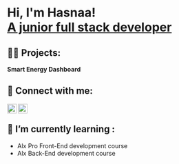 <h1>Hi, I'm Hasnaa! <br/><a href="https://github.com/hasnaayerrou">A junior full stack developer</a></h1>

<h2>👨‍💻 Projects:</h2>

<b>Smart Energy Dashboard</b>

<h2> 🤳 Connect with me:</h2>

[<img align="left" alt=" | Twitter" width="22px" src="https://cdn.jsdelivr.net/npm/simple-icons@v3/icons/twitter.svg" />][twitter]
[<img align="left" alt="HasnaaYerrou | LinkedIn" width="22px" src="https://cdn.jsdelivr.net/npm/simple-icons@v3/icons/linkedin.svg" />][linkedin]

[twitter]: https://twitter.com/HasnaaYerrou
[linkedin]: https://linkedin.com/in/hasnaayerrou
<br/>
<h2> 🌱 I’m currently learning :</h2>
<ul>
  <li>Alx Pro Front-End development course</li>
  <li>Alx Back-End development course</li>
</ul>

